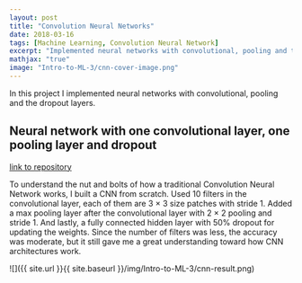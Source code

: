 ```yaml
---
layout: post
title: "Convolution Neural Networks"
date: 2018-03-16
tags: [Machine Learning, Convolution Neural Network]
excerpt: "Implemented neural networks with convolutional, pooling and the dropout layers." 
mathjax: "true"
image: "Intro-to-ML-3/cnn-cover-image.png"
---
```


In this project I implemented neural networks with convolutional, pooling and the dropout layers.

## Neural network with one convolutional layer, one pooling layer and dropout

[link to repository](https://github.com/AchyuthaBharadwaj/Machine-Learning/tree/master/CNN)

To understand the nut and bolts of how a traditional Convolution Neural Network works, I built a CNN from scratch. Used 10 filters in the convolutional layer, each of them are 3 × 3 size patches with stride 1. Added a max pooling layer after the convolutional layer with 2 × 2 pooling and stride 1. And lastly, a fully connected hidden layer with 50% dropout for updating the weights. Since the number of filters was less, the accuracy was moderate, but it still gave me a great understanding toward how CNN architectures work.<br/>

![]({{ site.url }}{{ site.baseurl }}/img/Intro-to-ML-3/cnn-result.png)